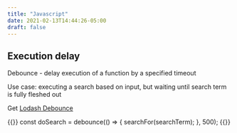 ```yaml
---
title: "Javascript"
date: 2021-02-13T14:44:26-05:00
draft: false
---
```


## Execution delay

Debounce - delay execution of a function by a specified timeout

Use case: executing a search based on input, but waiting until search term is fully fleshed out

Get [Lodash Debounce](https://www.npmjs.com/package/lodash.debounce)

{{<highlight javascript>}}
const doSearch = debounce(() => { searchFor(searchTerm); }, 500);
{{</highlight>}}